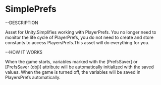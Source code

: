 # SimplePrefs

--DESCRIPTION

Asset for Unity.Simplifies working with PlayerPrefs. You no longer need to monitor the life cycle of PlayerPrefs, you do not need to create and store constants to access PlayersPrefs.This asset will do everything for you.

--HOW IT WORKS

 When the game starts, variables marked with the [PrefsSaver] or [PrefsSaver (obj)] attribute will be automatically initialized with the saved values. When the game is turned off, the variables will be saved in PlayersPrefs automatically.



